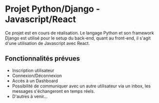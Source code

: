 # Projet Python/Django - Javascript/React

Ce projet est en cours de réalisation.
Le langage Python et son framework Django est utilisé pour le setup du back-end, quant au front-end, il s'agit d'une utilisation de Javascript avec React. 

## Fonctionnalités prévues

- Inscription utilisateur
- Connexion/Déconnexion
- Accès à un Dashboard
- Possibilité de communiquer avec un autre utilisateur via un inbox, les messages s'échangeront en temps réels.
- D'autres à venir...